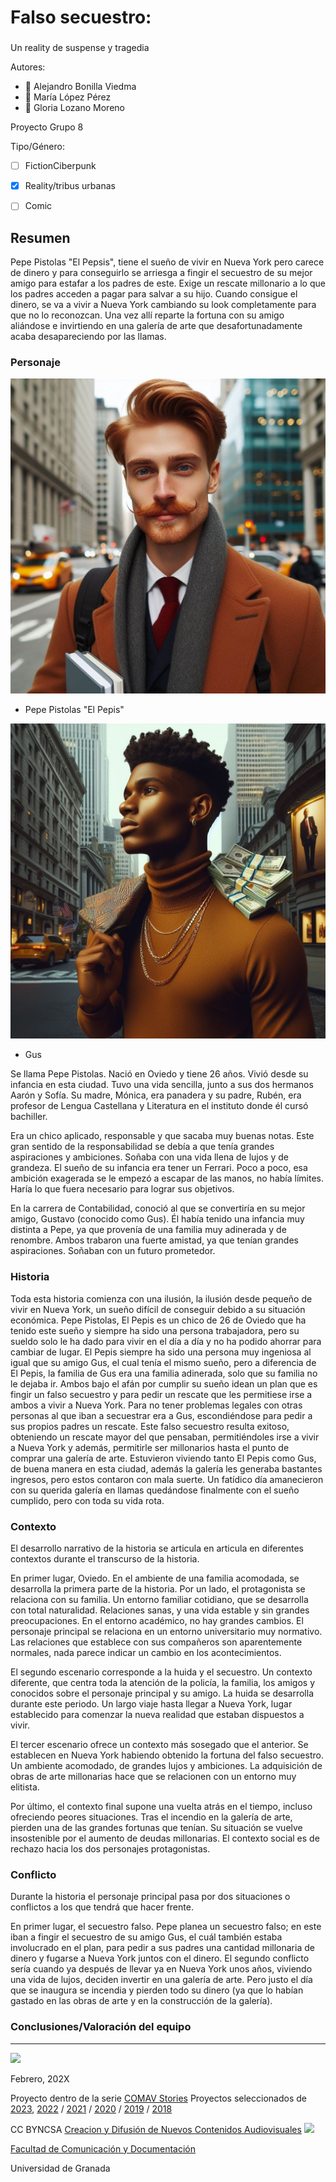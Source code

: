 
# Falso secuestro: 
### 
Un reality de suspense y tragedia

Autores:  
<!---
Gloria Lozano Moreno
María López Pérez
Alejandro Bonilla Viedma
-->

- :man: Alejandro Bonilla Viedma
- :woman: María López Pérez
- :woman: Gloria Lozano Moreno 


Proyecto Grupo 8 

Tipo/Género:  
- [ ] FictionCiberpunk  
- [x] Reality/tribus urbanas  
- [ ] Comic



## Resumen
Pepe Pistolas "El Pepsis", tiene el sueño de vivir en Nueva York pero carece de dinero y para conseguirlo se arriesga a fingir el secuestro de su mejor amigo para estafar a los padres de este. Exige un rescate millonario a lo que los padres acceden a pagar para salvar a su hijo.
Cuando consigue el dinero, se va a vivir a Nueva York cambiando su look completamente para que no lo reconozcan. Una vez allí reparte la fortuna con su amigo aliándose e invirtiendo en una galería de arte que desafortunadamente acaba desapareciendo por las llamas.

### Personaje

![](pepis.jpeg)

- Pepe Pistolas "El Pepis"

![](gus.jpeg)

- Gus

Se llama Pepe Pistolas. Nació en Oviedo y tiene 26 años. Vivió desde su infancia en esta ciudad. Tuvo una vida sencilla, junto a sus dos hermanos Aarón y Sofía. Su madre, Mónica, era panadera y su padre, Rubén, era profesor de Lengua Castellana y Literatura en el instituto donde él cursó bachiller.

Era un chico aplicado, responsable y que sacaba muy buenas notas. Este gran sentido de la responsabilidad se debía a que tenía grandes aspiraciones y ambiciones. Soñaba con una vida llena de lujos y de grandeza. El sueño de su infancia era tener un Ferrari. Poco a poco, esa ambición exagerada se le empezó a escapar de las manos, no había límites. Haría lo que fuera necesario para lograr sus objetivos.

En la carrera de Contabilidad, conoció al que se convertiría en su mejor amigo, Gustavo (conocido como Gus). Él había tenido una infancia muy distinta a Pepe, ya que provenía de una familia muy adinerada y de renombre. Ambos trabaron una fuerte amistad, ya que tenían grandes aspiraciones. Soñaban con un futuro prometedor.



### Historia

Toda esta historia comienza con una ilusión, la ilusión desde pequeño de vivir en Nueva York, un sueño difícil de conseguir debido a su situación económica. Pepe Pistolas, El Pepis es un chico de 26 de Oviedo que ha tenido este sueño y siempre ha sido una persona trabajadora, pero su sueldo solo le ha dado para vivir en el día a día y no ha podido ahorrar para cambiar de lugar.
El Pepis siempre ha sido una persona muy ingeniosa al igual que su amigo Gus, el cual tenía el mismo sueño, pero a diferencia de El Pepis, la familia de Gus era una familia adinerada, solo que su familia no le dejaba ir. Ambos bajo el afán por cumplir su sueño idean un plan que es fingir un falso secuestro y para pedir un rescate que les permitiese irse a ambos a vivir a Nueva York. Para no tener problemas legales con otras personas al que iban a secuestrar era a Gus, escondiéndose para pedir a sus propios padres un rescate.
Este falso secuestro resulta exitoso, obteniendo un rescate mayor del que pensaban, permitiéndoles irse a vivir a Nueva York y además, permitirle ser millonarios hasta el punto de comprar una galería de arte. Estuvieron viviendo tanto El Pepis como Gus, de buena manera en esta ciudad, además la galería les generaba bastantes ingresos, pero estos contaron con mala suerte. Un fatídico día amanecieron con su querida galería en llamas quedándose finalmente con el sueño cumplido, pero con toda su vida rota.



### Contexto

El desarrollo narrativo de la historia se articula en articula en diferentes contextos durante el transcurso de la historia.

En primer lugar, Oviedo. En el ambiente de una familia acomodada, se desarrolla la primera parte de la historia. Por un lado, el protagonista se relaciona con su familia. Un entorno familiar cotidiano, que se desarrolla con total naturalidad. Relaciones sanas, y una vida estable y sin grandes preocupaciones. En el entorno académico, no hay grandes cambios. El personaje principal se relaciona en un entorno universitario muy normativo. Las relaciones que establece con sus compañeros son aparentemente normales, nada parece indicar un cambio en los acontecimientos.

El segundo escenario corresponde a la huida y el secuestro. Un contexto diferente, que centra toda la atención de la policía, la familia, los amigos y conocidos sobre el personaje principal y su amigo. La huida se desarrolla durante este periodo. Un largo viaje hasta llegar a Nueva York, lugar establecido para comenzar la nueva realidad que estaban dispuestos a vivir.

El tercer escenario ofrece un contexto más sosegado que el anterior. Se establecen en Nueva York habiendo obtenido la fortuna del falso secuestro. Un ambiente acomodado, de grandes lujos y ambiciones. La adquisición de obras de arte millonarias hace que se relacionen con un entorno muy elitista.

Por último, el contexto final supone una vuelta atrás en el tiempo, incluso ofreciendo peores situaciones. Tras el incendio en la galería de arte, pierden una de las grandes fortunas que tenían. Su situación se vuelve insostenible por el aumento de deudas millonarias. El contexto social es de rechazo hacia los dos personajes protagonistas.



### Conflicto 

Durante la historia el personaje principal pasa por dos situaciones o conflictos a los que tendrá que hacer frente. 

En primer lugar, el secuestro falso. Pepe planea un secuestro falso; en este iban a fingir el secuestro de su amigo Gus, el cuál también estaba involucrado en el plan, para pedir a sus padres una cantidad millonaria de dinero y fugarse a Nueva York juntos con el dinero.
El segundo conflicto sería cuando ya después de llevar ya en Nueva York unos años, viviendo una vida de lujos, deciden invertir en una galería de arte. Pero justo el día que se inaugura se incendia y pierden todo su dinero (ya que lo habían gastado en las obras de arte y en la construcción de la galería).




### Conclusiones/Valoración del equipo

------
![](https://upload.wikimedia.org/wikipedia/commons/thumb/6/62/CC-BY-SA-Andere_Wikis_%28v%29.svg/200px-CC-BY-SA-Andere_Wikis_%28v%29.svg.png)




<!---
Lista completa de emojis de markDown - https://gist.github.com/rxaviers/7360908) 
-->



Febrero, 202X

Proyecto dentro de la serie [COMAV Stories](https://github.com/mgea/storytelling/blob/master/What_is_a_digital_storytelling.md) 
Proyectos seleccionados de [2023](https://github.com/mgea/storytelling/tree/master/2023), [2022](https://github.com/mgea/storytelling/blob/master/2022/readme.md) / [2021](https://github.com/mgea/storytelling/blob/master/2021/readme.md) / [2020](https://github.com/mgea/storytelling/blob/master/2020/readme.md)  / 
[2019](https://github.com/mgea/storytelling/blob/master/2019/readme.md) / [2018](https://github.com/mgea/storytelling/blob/master/2018/readme.md) 

CC BYNCSA  [Creacion y Difusión de Nuevos Contenidos Audiovisuales](http://utopolis.ugr.es/medialab)
<img src="https://mirrors.creativecommons.org/presskit/buttons/88x31/png/by-nc-sa.png"  width="75" > 

[Facultad de Comunicación y Documentación](http://fcd.ugr.es)

Universidad de Granada
